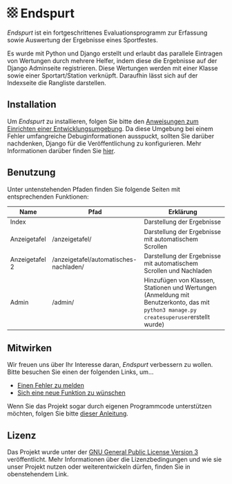 # <img src="files/icon/icon.png" width=24 /> Endspurt

*Endspurt* ist ein fortgeschrittenes Evaluationsprogramm zur Erfassung
sowie Auswertung der Ergebnisse eines Sportfestes.

Es wurde mit Python und Django erstellt und erlaubt das parallele
Eintragen von Wertungen durch mehrere Helfer, indem diese die
Ergebnisse auf der Django Adminseite registrieren.  Diese Wertungen
werden mit einer Klasse sowie einer Sportart/Station verknüpft.
Daraufhin lässt sich auf der Indexseite die Rangliste darstellen.

## Installation

Um *Endspurt* zu installieren, folgen Sie bitte den [Anweisungen zum
Einrichten einer
Entwicklungsumgebung](CONTRIBUTING.md#einrichten-der-entwicklungsumgebung).
Da diese Umgebung bei einem Fehler umfangreiche Debuginformationen
ausspuckt, sollten Sie darüber nachdenken, Django für die
Veröffentlichung zu konfigurieren.  Mehr Informationen darüber finden
Sie [hier](https://docs.djangoproject.com/en/4.2/howto/deployment/).

## Benutzung

Unter untenstehenden Pfaden finden Sie folgende Seiten mit
entsprechenden Funktionen:

| Name | Pfad | Erklärung |
|---|---|---|
| Index | | Darstellung der Ergebnisse |
| Anzeigetafel | /anzeigetafel/ | Darstellung der Ergebnisse mit automatischem Scrollen |
| Anzeigetafel 2 | /anzeigetafel/automatisches-nachladen/ | Darstellung der Ergebnisse mit automatischem Scrollen und Nachladen |
| Admin | /admin/ | Hinzufügen von Klassen, Stationen und Wertungen (Anmeldung mit Benutzerkonto, das mit `python3 manage.py createsuperuser`erstellt wurde) |

## Mitwirken

Wir freuen uns über Ihr Interesse daran, *Endspurt* verbessern zu
wollen.  Bitte besuchen Sie einen der folgenden Links, um...

 - [Einen Fehler zu
melden](https://github.com/guemax/Endspurt/issues/new?assignees=&labels=bug&projects=&template=bug_report.md&title=)
 - [Sich eine neue Funktion zu
   wünschen](https://github.com/guemax/Endspurt/issues/new?assignees=&labels=enhancement&projects=&template=feature_request.md&title=)

Wenn Sie das Projekt sogar durch eigenen Programmcode unterstützen
möchten, folgen Sie bitte [dieser Anleitung](CONTRIBUTING.md).

## Lizenz

Das Projekt wurde unter der [GNU General Public License Version
3](https://www.gnu.org/licenses/gpl-3.0.en.html) veröffentlicht.  Mehr
Informationen über die Lizenzbedingungen und wie sie unser Projekt
nutzen oder weiterentwickeln dürfen, finden Sie in obenstehendem Link.
